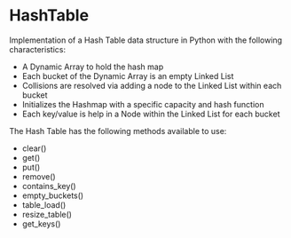 # HashTable

Implementation of a Hash Table data structure in Python with the following characteristics:
* A Dynamic Array to hold the hash map
* Each bucket of the Dynamic Array is an empty Linked List
* Collisions are resolved via adding a node to the Linked List within each bucket
* Initializes the Hashmap with a specific capacity and hash function
* Each key/value is help in a Node within the Linked List for each bucket

The Hash Table has the following methods available to use:
* clear()
* get()
* put()
* remove()
* contains_key()
* empty_buckets()
* table_load()
* resize_table()
* get_keys()
